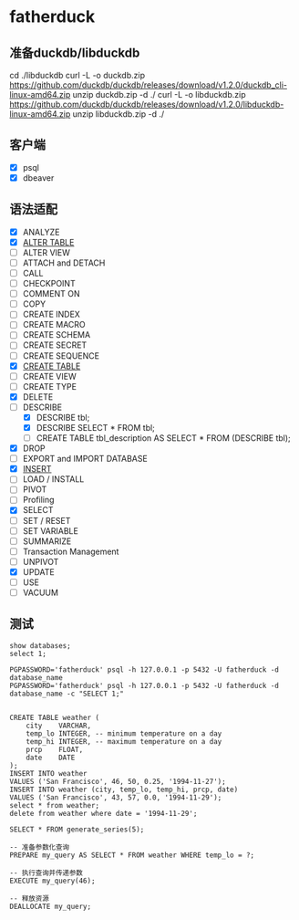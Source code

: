 # fatherduck

## 准备duckdb/libduckdb
cd ./libduckdb
curl -L -o duckdb.zip https://github.com/duckdb/duckdb/releases/download/v1.2.0/duckdb_cli-linux-amd64.zip
unzip duckdb.zip -d ./
curl -L -o libduckdb.zip https://github.com/duckdb/duckdb/releases/download/v1.2.0/libduckdb-linux-amd64.zip
unzip libduckdb.zip -d ./

## 客户端
- [X] psql
- [X] dbeaver

## 语法适配
- [X] ANALYZE
- [X] [ALTER TABLE](tests/alter_table.sql)
- [ ] ALTER VIEW
- [ ] ATTACH and DETACH
- [ ] CALL
- [ ] CHECKPOINT
- [ ] COMMENT ON
- [ ] COPY
- [ ] CREATE INDEX
- [ ] CREATE MACRO
- [ ] CREATE SCHEMA
- [ ] CREATE SECRET
- [ ] CREATE SEQUENCE
- [X] [CREATE TABLE](tests/create_table.sql)
- [ ] CREATE VIEW
- [ ] CREATE TYPE
- [X] DELETE
- [ ] DESCRIBE
    - [X] DESCRIBE tbl;
    - [X] DESCRIBE SELECT * FROM tbl;
    - [ ] CREATE TABLE tbl_description AS SELECT * FROM (DESCRIBE tbl);
- [X] DROP
- [ ] EXPORT and IMPORT DATABASE
- [X] [INSERT](tests/insert.sql)
- [ ] LOAD / INSTALL
- [ ] PIVOT
- [ ] Profiling
- [X] SELECT
- [ ] SET / RESET
- [ ] SET VARIABLE
- [ ] SUMMARIZE
- [ ] Transaction Management
- [ ] UNPIVOT
- [X] UPDATE
- [ ] USE
- [ ] VACUUM

## 测试
```
show databases;
select 1;

PGPASSWORD='fatherduck' psql -h 127.0.0.1 -p 5432 -U fatherduck -d database_name
PGPASSWORD='fatherduck' psql -h 127.0.0.1 -p 5432 -U fatherduck -d database_name -c "SELECT 1;"


CREATE TABLE weather (
    city    VARCHAR,
    temp_lo INTEGER, -- minimum temperature on a day
    temp_hi INTEGER, -- maximum temperature on a day
    prcp    FLOAT,
    date    DATE
);
INSERT INTO weather
VALUES ('San Francisco', 46, 50, 0.25, '1994-11-27');
INSERT INTO weather (city, temp_lo, temp_hi, prcp, date)
VALUES ('San Francisco', 43, 57, 0.0, '1994-11-29');
select * from weather;
delete from weather where date = '1994-11-29';

SELECT * FROM generate_series(5);

-- 准备参数化查询
PREPARE my_query AS SELECT * FROM weather WHERE temp_lo = ?;

-- 执行查询并传递参数
EXECUTE my_query(46);

-- 释放资源
DEALLOCATE my_query;
```
